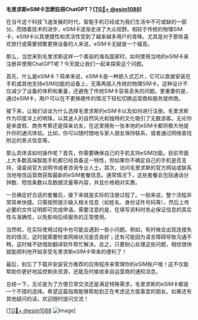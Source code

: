 **毛里求斯eSIM卡怎麽註冊ChatGPT？[[TG💪+ @esim1088](https://t.me/s/esim1088)]**

在当今这个科技飞速发展的时代，智能手机已经成为我们生活中不可或缺的一部分。而随着技术的进步，eSIM卡逐渐走进了大众视野。相较于传统的物理SIM卡，eSIM卡以其便捷性和灵活性受到了越来越多用户的青睐。尤其是对于那些喜欢旅行或需要频繁更换设备的人来说，eSIM卡无疑是一个福音。

那么，当您来到毛里求斯这样一个美丽的海岛国家时，如何使用当地的eSIM卡来注册并使用ChatGPT呢？今天就让我们一起来探索这个问题。

首先，什么是eSIM卡？简单来说，eSIM卡是一种嵌入式芯片，它可以直接安装在手机或其他支持eSIM功能的设备上，无需再插入传统的物理SIM卡。这种设计不仅减少了设备的体积和重量，还避免了传统SIM卡容易丢失的问题。更重要的是，通过eSIM卡，用户可以在不更换硬件的情况下轻松切换运营商和服务提供商。

接下来，让我们谈谈为什么选择毛里求斯的eSIM卡以及如何进行注册。毛里求斯作为印度洋上的明珠，以其迷人的自然风光和独特的文化吸引了无数游客。无论你是来度假、商务考察还是探亲访友，在这里拥有一张本地的eSIM卡都将极大地提升你的通讯体验。比如，你可以随时随地与家人朋友保持联系，或者通过网络查找附近的景点信息等。

那么具体该如何操作呢？首先，你需要确保自己的手机支持eSIM功能。目前市面上大多数高端智能手机都已经具备这一特性，但如果你不确定自己的手机是否支持，请查阅官方说明书或者咨询专业人士。其次，访问毛里求斯的官方网站或联系当地电信运营商获取最新的eSIM套餐信息。通常情况下，这些套餐会包括通话分钟数、短信条数以及数据流量等内容，并且价格相对实惠。

一旦确定好合适的套餐后，接下来就是实际的注册过程了。一般来说，整个流程非常简单快捷。只需按照提示输入相关信息（如姓名、身份证件号码等），然后上传必要的文件证明即可完成申请。需要注意的是，在填写资料时务必保证信息的真实性与准确性，以免影响后续服务的正常使用。

当然啦，在实际使用过程中也可能会遇到一些小问题。例如，有时候会出现连接失败的情况，这时就需要检查网络状况是否良好；还有可能因为语言障碍导致沟通不畅，这时候不妨借助翻译软件帮忙解决。总之，只要耐心处理这些问题，相信很快就能顺利地开始享受毛里求斯eSIM卡带来的便利了！

最后，别忘了下载并安装官方推荐的应用程序来管理你的eSIM账户哦！这不仅能帮助你更好地监控剩余资源，还能及时接收来自运营商的通知消息。

总结一下，无论是为了方便日常交流还是满足特殊需求，毛里求斯的eSIM卡都是一个不错的选择。希望这篇指南能够帮助到正在考虑这方面事宜的朋友。如果还有其他疑问的话，欢迎随时提问交流！

[[TG💪+ @esim1088](https://t.me/s/esim1088) ![Image](https://i.postimg.cc/4NQfJmqS/Snipaste-2025-05-13-00-14-12.png)]